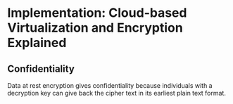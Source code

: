 <h1>Implementation: Cloud-based Virtualization and Encryption Explained</h1>

<h2>Confidentiality</h2>

<p>Data at rest encryption gives confidentiality because individuals with a 
  decryption key can give back the cipher text in its earliest plain text format.</p>
